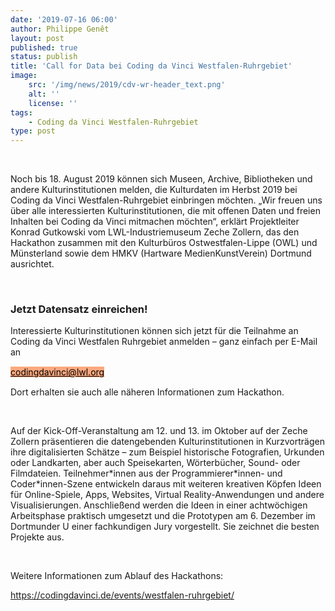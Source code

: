 ```yaml
---
date: '2019-07-16 06:00'
author: Philippe Genêt
layout: post
published: true
status: publish
title: 'Call for Data bei Coding da Vinci Westfalen-Ruhrgebiet'
image:
    src: '/img/news/2019/cdv-wr-header_text.png'
    alt: ''
    license: ''
tags:
    - Coding da Vinci Westfalen-Ruhrgebiet
type: post
---
```

<br/>
<p>Noch bis 18. August 2019 können sich Museen, Archive, Bibliotheken und andere Kulturinstitutionen melden, die Kulturdaten im Herbst 2019 bei Coding da Vinci Westfalen-Ruhrgebiet einbringen möchten. „Wir freuen uns über alle interessierten Kulturinstitutionen, die mit offenen Daten und freien Inhalten bei Coding da Vinci mitmachen möchten“, erklärt Projektleiter Konrad Gutkowski vom LWL-Industriemuseum Zeche Zollern, das den Hackathon zusammen mit den Kulturbüros Ostwestfalen-Lippe (OWL) und Münsterland sowie dem HMKV (Hartware MedienKunstVerein) Dortmund ausrichtet.</p><br/>

<h3>Jetzt Datensatz einreichen!</h3>

<p>Interessierte Kulturinstitutionen können sich jetzt für die Teilnahme an Coding da Vinci Westfalen Ruhrgebiet anmelden – ganz einfach per E-Mail an</p> 
<div class="row" style="margin-top:15px; margin-bottom:15px;">
	<div class="col-lg-6 col-lg-offset-4">
		<a class="btn btn-primary btn-lg btn-events" style="background-color: #fda87e; color: #000000;" href="mailto:codingdavinci@lwl.org" target="_blank" role="button">codingdavinci@lwl.org</a>
	</div>
</div>
<p>Dort erhalten sie auch alle näheren Informationen zum Hackathon.</p><br/>

<p>Auf der Kick-Off-Veranstaltung am 12. und 13. im Oktober auf der Zeche Zollern präsentieren die datengebenden Kulturinstitutionen in Kurzvorträgen ihre digitalisierten Schätze – zum Beispiel historische Fotografien, Urkunden oder Landkarten, aber auch Speisekarten, Wörterbücher, Sound- oder Filmdateien. Teilnehmer*innen aus der Programmierer*innen- und Coder*innen-Szene entwickeln daraus mit weiteren kreativen Köpfen Ideen für Online-Spiele, Apps, Websites, Virtual Reality-Anwendungen und andere Visualisierungen. Anschließend werden die Ideen in einer achtwöchigen Arbeitsphase praktisch umgesetzt und die Prototypen am 6. Dezember im Dortmunder U einer fachkundigen Jury vorgestellt. Sie zeichnet die besten Projekte aus.</p><br/>

<p>Weitere Informationen zum Ablauf des Hackathons:</p>
<a href="/events/westfalen-ruhrgebiet/">https://codingdavinci.de/events/westfalen-ruhrgebiet/</a>